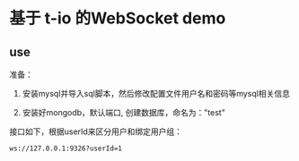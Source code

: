 # 基于 t-io 的WebSocket demo

## use

准备：

  1. 安装mysql并导入sql脚本，然后修改配置文件用户名和密码等mysql相关信息
  
  2. 安装好mongodb，默认端口, 创建数据库，命名为："test"


接口如下，根据userId来区分用户和绑定用户组：

    ws://127.0.0.1:9326?userId=1



